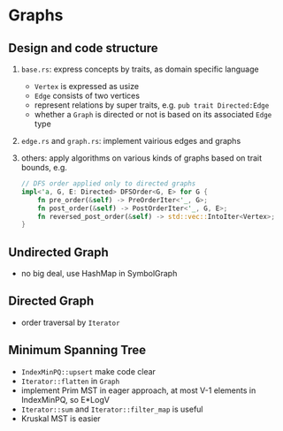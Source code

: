 # Graphs

## Design and code structure
  1. `base.rs`: express concepts by traits, as domain specific language
      - `Vertex` is expressed as usize
      - `Edge` consists of two vertices
      - represent relations by super traits, e.g. `pub trait Directed:Edge`
      - whether a `Graph` is directed or not is based on its associated `Edge` type

  1. `edge.rs` and `graph.rs`: implement vairious edges and graphs
  1. others: apply algorithms on various kinds of graphs based on trait bounds, e.g.
      ``` rust
      // DFS order applied only to directed graphs
      impl<'a, G, E: Directed> DFSOrder<G, E> for G {
          fn pre_order(&self) -> PreOrderIter<'_, G>;
          fn post_order(&self) -> PostOrderIter<'_, G, E>;
          fn reversed_post_order(&self) -> std::vec::IntoIter<Vertex>;
      }
      ```

## Undirected Graph
- no big deal, use HashMap in SymbolGraph

## Directed Graph
- order traversal by `Iterator`

## Minimum Spanning Tree
- `IndexMinPQ::upsert` make code clear
- `Iterator::flatten` in `Graph`
- implement Prim MST in eager approach, at most V-1 elements in IndexMinPQ, so E*LogV
- `Iterator::sum` and `Iterator::filter_map` is useful
- Kruskal MST is easier
